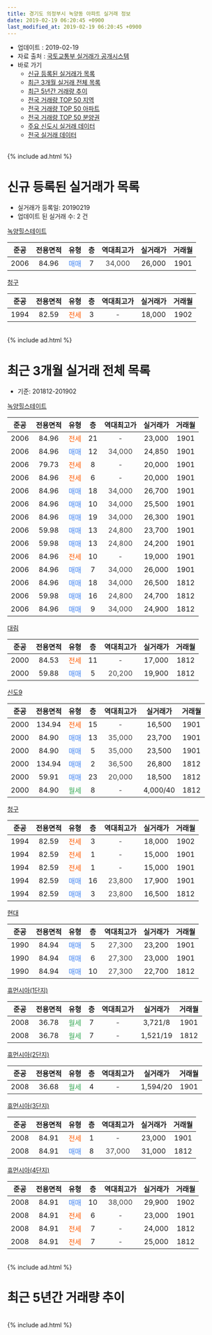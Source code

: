 ```yaml
---
title: 경기도 의정부시 녹양동 아파트 실거래 정보
date: 2019-02-19 06:20:45 +0900
last_modified_at: 2019-02-19 06:20:45 +0900
---
```


* 업데이트 : 2019-02-19
* 자료 출처 : [국토교통부 실거래가 공개시스템](http://rt.molit.go.kr)
* 바로 가기
    * [신규 등록된 실거래가 목록](#신규-등록된-실거래가-목록)
    * [최근 3개월 실거래 전체 목록](#최근-3개월-실거래-전체-목록)
    * [최근 5년간 거래량 추이](#최근-5년간-거래량-추이)
    * [전국 거래량 TOP 50 지역](https://inasie.github.io/apt-trade-info/최근-3개월-전국에서-가장-거래가-많이-발생한-지역)
    * [전국 거래량 TOP 50 아파트](https://inasie.github.io/apt-trade-info/최근-3개월-전국에서-가장-거래가-많이-발생한-아파트)
    * [전국 거래량 TOP 50 분양권](https://inasie.github.io/apt-trade-info/최근-3개월-전국에서-가장-거래가-많이-발생한-분양권)
    * [주요 신도시 실거래 데이터](https://inasie.github.io/apt-trade-info/주요-신도시)
    * [전국 실거래 데이터](https://inasie.github.io/apt-trade-info/전국)
<br>
{% include ad.html %}
<br>

# 신규 등록된 실거래가 목록
* 실거래가 등록일: 20190219
* 업데이트 된 실거래 수: 2 건


[녹양힐스테이트](https://search.naver.com/search.naver?query=%EA%B2%BD%EA%B8%B0%EB%8F%84+%EC%9D%98%EC%A0%95%EB%B6%80%EC%8B%9C+%EB%85%B9%EC%96%91%EB%8F%99+%EB%85%B9%EC%96%91%ED%9E%90%EC%8A%A4%ED%85%8C%EC%9D%B4%ED%8A%B8)

|준공|전용면적|유형|층|역대최고가|실거래가|거래월|
|:---:|:---:|:---:|:---:|:---:|:---:|:---:|
|2006|84.96|<span style="color:#4285f3">매매</span>|7|<span style="color:#444444">34,000</span>|26,000|1901|

[청구](https://search.naver.com/search.naver?query=%EA%B2%BD%EA%B8%B0%EB%8F%84+%EC%9D%98%EC%A0%95%EB%B6%80%EC%8B%9C+%EB%85%B9%EC%96%91%EB%8F%99+%EC%B2%AD%EA%B5%AC)

|준공|전용면적|유형|층|역대최고가|실거래가|거래월|
|:---:|:---:|:---:|:---:|:---:|:---:|:---:|
|1994|82.59|<span style="color:#ff5a00">전세</span>|3|<span style="color:#444444">-</span>|18,000|1902|


<br>
{% include ad.html %}
<br>

# 최근 3개월 실거래 전체 목록
* 기준: 201812-201902


[녹양힐스테이트](https://search.naver.com/search.naver?query=%EA%B2%BD%EA%B8%B0%EB%8F%84+%EC%9D%98%EC%A0%95%EB%B6%80%EC%8B%9C+%EB%85%B9%EC%96%91%EB%8F%99+%EB%85%B9%EC%96%91%ED%9E%90%EC%8A%A4%ED%85%8C%EC%9D%B4%ED%8A%B8)

|준공|전용면적|유형|층|역대최고가|실거래가|거래월|
|:---:|:---:|:---:|:---:|:---:|:---:|:---:|
|2006|84.96|<span style="color:#ff5a00">전세</span>|21|<span style="color:#444444">-</span>|23,000|1901|
|2006|84.96|<span style="color:#4285f3">매매</span>|12|<span style="color:#444444">34,000</span>|24,850|1901|
|2006|79.73|<span style="color:#ff5a00">전세</span>|8|<span style="color:#444444">-</span>|20,000|1901|
|2006|84.96|<span style="color:#ff5a00">전세</span>|6|<span style="color:#444444">-</span>|20,000|1901|
|2006|84.96|<span style="color:#4285f3">매매</span>|18|<span style="color:#444444">34,000</span>|26,700|1901|
|2006|84.96|<span style="color:#4285f3">매매</span>|10|<span style="color:#444444">34,000</span>|25,500|1901|
|2006|84.96|<span style="color:#4285f3">매매</span>|19|<span style="color:#444444">34,000</span>|26,300|1901|
|2006|59.98|<span style="color:#4285f3">매매</span>|13|<span style="color:#444444">24,800</span>|23,700|1901|
|2006|59.98|<span style="color:#4285f3">매매</span>|13|<span style="color:#444444">24,800</span>|24,200|1901|
|2006|84.96|<span style="color:#ff5a00">전세</span>|10|<span style="color:#444444">-</span>|19,000|1901|
|2006|84.96|<span style="color:#4285f3">매매</span>|7|<span style="color:#444444">34,000</span>|26,000|1901|
|2006|84.96|<span style="color:#4285f3">매매</span>|18|<span style="color:#444444">34,000</span>|26,500|1812|
|2006|59.98|<span style="color:#4285f3">매매</span>|16|<span style="color:#444444">24,800</span>|24,700|1812|
|2006|84.96|<span style="color:#4285f3">매매</span>|9|<span style="color:#444444">34,000</span>|24,900|1812|

[대림](https://search.naver.com/search.naver?query=%EA%B2%BD%EA%B8%B0%EB%8F%84+%EC%9D%98%EC%A0%95%EB%B6%80%EC%8B%9C+%EB%85%B9%EC%96%91%EB%8F%99+%EB%8C%80%EB%A6%BC)

|준공|전용면적|유형|층|역대최고가|실거래가|거래월|
|:---:|:---:|:---:|:---:|:---:|:---:|:---:|
|2000|84.53|<span style="color:#ff5a00">전세</span>|11|<span style="color:#444444">-</span>|17,000|1812|
|2000|59.88|<span style="color:#4285f3">매매</span>|5|<span style="color:#444444">20,200</span>|19,900|1812|

[신도9](https://search.naver.com/search.naver?query=%EA%B2%BD%EA%B8%B0%EB%8F%84+%EC%9D%98%EC%A0%95%EB%B6%80%EC%8B%9C+%EB%85%B9%EC%96%91%EB%8F%99+%EC%8B%A0%EB%8F%849)

|준공|전용면적|유형|층|역대최고가|실거래가|거래월|
|:---:|:---:|:---:|:---:|:---:|:---:|:---:|
|2000|134.94|<span style="color:#ff5a00">전세</span>|15|<span style="color:#444444">-</span>|16,500|1901|
|2000|84.90|<span style="color:#4285f3">매매</span>|13|<span style="color:#444444">35,000</span>|23,700|1901|
|2000|84.90|<span style="color:#4285f3">매매</span>|5|<span style="color:#444444">35,000</span>|23,500|1901|
|2000|134.94|<span style="color:#4285f3">매매</span>|2|<span style="color:#444444">36,500</span>|26,800|1812|
|2000|59.91|<span style="color:#4285f3">매매</span>|23|<span style="color:#444444">20,000</span>|18,500|1812|
|2000|84.90|<span style="color:#34a853">월세</span>|8|<span style="color:#444444">-</span>|4,000/40|1812|

[청구](https://search.naver.com/search.naver?query=%EA%B2%BD%EA%B8%B0%EB%8F%84+%EC%9D%98%EC%A0%95%EB%B6%80%EC%8B%9C+%EB%85%B9%EC%96%91%EB%8F%99+%EC%B2%AD%EA%B5%AC)

|준공|전용면적|유형|층|역대최고가|실거래가|거래월|
|:---:|:---:|:---:|:---:|:---:|:---:|:---:|
|1994|82.59|<span style="color:#ff5a00">전세</span>|3|<span style="color:#444444">-</span>|18,000|1902|
|1994|82.59|<span style="color:#ff5a00">전세</span>|1|<span style="color:#444444">-</span>|15,000|1901|
|1994|82.59|<span style="color:#ff5a00">전세</span>|1|<span style="color:#444444">-</span>|15,000|1901|
|1994|82.59|<span style="color:#4285f3">매매</span>|16|<span style="color:#444444">23,800</span>|17,900|1901|
|1994|82.59|<span style="color:#4285f3">매매</span>|3|<span style="color:#444444">23,800</span>|16,500|1812|

[현대](https://search.naver.com/search.naver?query=%EA%B2%BD%EA%B8%B0%EB%8F%84+%EC%9D%98%EC%A0%95%EB%B6%80%EC%8B%9C+%EB%85%B9%EC%96%91%EB%8F%99+%ED%98%84%EB%8C%80)

|준공|전용면적|유형|층|역대최고가|실거래가|거래월|
|:---:|:---:|:---:|:---:|:---:|:---:|:---:|
|1990|84.94|<span style="color:#4285f3">매매</span>|5|<span style="color:#444444">27,300</span>|23,200|1901|
|1990|84.94|<span style="color:#4285f3">매매</span>|6|<span style="color:#444444">27,300</span>|23,000|1901|
|1990|84.94|<span style="color:#4285f3">매매</span>|10|<span style="color:#444444">27,300</span>|22,700|1812|

[휴먼시아(1단지)](https://search.naver.com/search.naver?query=%EA%B2%BD%EA%B8%B0%EB%8F%84+%EC%9D%98%EC%A0%95%EB%B6%80%EC%8B%9C+%EB%85%B9%EC%96%91%EB%8F%99+%ED%9C%B4%EB%A8%BC%EC%8B%9C%EC%95%84%281%EB%8B%A8%EC%A7%80%29)

|준공|전용면적|유형|층|역대최고가|실거래가|거래월|
|:---:|:---:|:---:|:---:|:---:|:---:|:---:|
|2008|36.78|<span style="color:#34a853">월세</span>|7|<span style="color:#444444">-</span>|3,721/8|1901|
|2008|36.78|<span style="color:#34a853">월세</span>|7|<span style="color:#444444">-</span>|1,521/19|1812|

[휴먼시아(2단지)](https://search.naver.com/search.naver?query=%EA%B2%BD%EA%B8%B0%EB%8F%84+%EC%9D%98%EC%A0%95%EB%B6%80%EC%8B%9C+%EB%85%B9%EC%96%91%EB%8F%99+%ED%9C%B4%EB%A8%BC%EC%8B%9C%EC%95%84%282%EB%8B%A8%EC%A7%80%29)

|준공|전용면적|유형|층|역대최고가|실거래가|거래월|
|:---:|:---:|:---:|:---:|:---:|:---:|:---:|
|2008|36.68|<span style="color:#34a853">월세</span>|4|<span style="color:#444444">-</span>|1,594/20|1901|

[휴먼시아(3단지)](https://search.naver.com/search.naver?query=%EA%B2%BD%EA%B8%B0%EB%8F%84+%EC%9D%98%EC%A0%95%EB%B6%80%EC%8B%9C+%EB%85%B9%EC%96%91%EB%8F%99+%ED%9C%B4%EB%A8%BC%EC%8B%9C%EC%95%84%283%EB%8B%A8%EC%A7%80%29)

|준공|전용면적|유형|층|역대최고가|실거래가|거래월|
|:---:|:---:|:---:|:---:|:---:|:---:|:---:|
|2008|84.91|<span style="color:#ff5a00">전세</span>|1|<span style="color:#444444">-</span>|23,000|1901|
|2008|84.91|<span style="color:#4285f3">매매</span>|8|<span style="color:#444444">37,000</span>|31,000|1812|

[휴먼시아(4단지)](https://search.naver.com/search.naver?query=%EA%B2%BD%EA%B8%B0%EB%8F%84+%EC%9D%98%EC%A0%95%EB%B6%80%EC%8B%9C+%EB%85%B9%EC%96%91%EB%8F%99+%ED%9C%B4%EB%A8%BC%EC%8B%9C%EC%95%84%284%EB%8B%A8%EC%A7%80%29)

|준공|전용면적|유형|층|역대최고가|실거래가|거래월|
|:---:|:---:|:---:|:---:|:---:|:---:|:---:|
|2008|84.91|<span style="color:#4285f3">매매</span>|10|<span style="color:#444444">38,000</span>|29,900|1902|
|2008|84.91|<span style="color:#ff5a00">전세</span>|6|<span style="color:#444444">-</span>|23,000|1901|
|2008|84.91|<span style="color:#ff5a00">전세</span>|7|<span style="color:#444444">-</span>|24,000|1812|
|2008|84.91|<span style="color:#ff5a00">전세</span>|7|<span style="color:#444444">-</span>|25,000|1812|


<br>
{% include ad.html %}
<br>

# 최근 5년간 거래량 추이


<div style="width:100%;">
    <canvas id="deal_progress" height="200"></canvas>
</div>

<script>
new Chart(document.getElementById("deal_progress"), {
    type: 'line',
    data: {
        labels: ['201402','201403','201404','201405','201406','201407','201408','201409','201410','201411','201412','201501','201502','201503','201504','201505','201506','201507','201508','201509','201510','201511','201512','201601','201602','201603','201604','201605','201606','201607','201608','201609','201610','201611','201612','201701','201702','201703','201704','201705','201706','201707','201708','201709','201710','201711','201712','201801','201802','201803','201804','201805','201806','201807','201808','201809','201810','201811','201812','201901','201902'],
        datasets: [{
            label: '매매',
            pointRadius: 1,
            data: [17, 22, 16, 18, 13, 21, 30, 31, 27, 26, 12, 22, 25, 38, 36, 29, 38, 39, 33, 28, 35, 21, 20, 27, 20, 30, 28, 30, 27, 35, 38, 20, 26, 11, 11, 11, 21, 26, 30, 18, 25, 24, 16, 20, 14, 11, 14, 12, 20, 26, 15, 9, 6, 16, 28, 25, 24, 14, 9, 12, 1],
            borderColor: "rgba(255, 201, 14, 1)",
            backgroundColor: "rgba(255, 201, 14, 0.5)",
            fill: false,
            lineTension: 0
        },{
            label: '전월세',
            pointRadius: 1,
            data: [25, 28, 26, 15, 42, 53, 29, 36, 20, 26, 23, 36, 24, 39, 26, 12, 22, 18, 23, 17, 21, 12, 15, 21, 20, 17, 23, 21, 29, 28, 28, 32, 19, 15, 17, 18, 23, 22, 23, 22, 15, 18, 16, 13, 13, 13, 15, 16, 10, 8, 20, 8, 19, 22, 14, 23, 19, 13, 5, 11, 1],
            borderColor: "rgba(0, 141, 185, 1)",
            backgroundColor: "rgba(0, 141, 185, 0.5)",
            fill: false,
            lineTension: 0
        }
        ]
    },
    options: {
        responsive: true,
        title: {
            display: false
        },
        tooltips: {
            mode: 'index',
            intersect: false
        },
        hover: {
            mode: 'nearest',
            intersect: true
        },
        scales: {
            xAxes: [{
                display: true,
                scaleLabel: {
                    display: true,
                    labelString: '년/월'
                }
            }],
            yAxes: [{
                display: true,
                ticks: {
                    suggestedMin: 0,
                },
                scaleLabel: {
                    display: true,
                    labelString: '실거래 수'
                }
            }]
        }
    }
});

</script>


<br>
{% include ad.html %}
<br>

